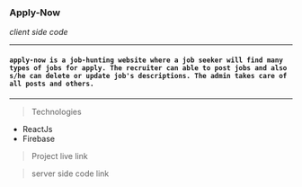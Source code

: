 ### **Apply-Now**
_client side code_
<hr>

#### `apply-now is a job-hunting website where a job seeker will find many types of jobs for apply. The recruiter can able to post jobs and also s/he can delete or update job's descriptions. The admin takes care of all posts and others.`

<hr>

> Technologies
* ReactJs 
* Firebase 


> Project live link

> server side code link


